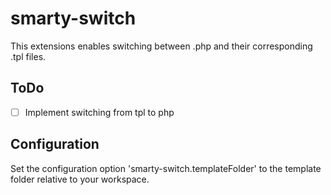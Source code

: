 # smarty-switch

This extensions enables switching between .php and their corresponding .tpl files.

## ToDo

- [ ] Implement switching from tpl to php

## Configuration

Set the configuration option 'smarty-switch.templateFolder' to the template folder relative to your workspace.
